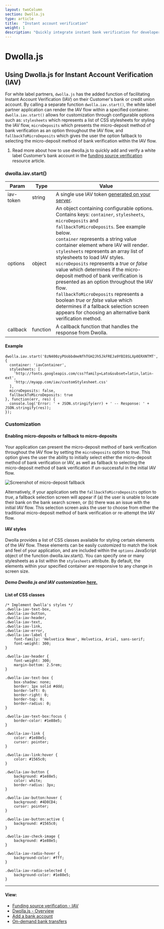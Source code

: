 ```yaml
---
layout: twoColumn
section: Dwolla.js
type: article
title:  "Instant account verification"
weight: 1
description: "Quickly integrate instant bank verification for developers using the Dwolla ACH API."
---
```


# Dwolla.js

## Using Dwolla.js for Instant Account Verification (IAV)
For white label partners, `dwolla.js` has the added function of facilitating Instant Account Verification (IAV) on their Customer's bank or credit union account. By calling a separate function `dwolla.iav.start()`, the white label partner application can render the IAV flow within a specified container. `dwolla.iav.start()` allows for customization through configurable options such as: `stylesheets` which represents a list of CSS stylesheets for styling the IAV flow, `microDeposits` which presents the micro-deposit method of bank verification as an option throughout the IAV flow, and `fallbackToMicroDeposits` which gives the user the option fallback to selecting the micro-deposit method of bank verification within the IAV flow.

<ol class="alerts">
    <li class="alert icon-alert-info">Read more about how to use dwolla.js to quickly add and verify a white label Customer’s bank account in the <a href="/resources/funding-source-verification/instant-account-verification.html">funding source verification</a> resource article.</li>
</ol>

### dwolla.iav.start()

Param | Type | Value
----------|-------------|--------------
iav-token | string | A single use IAV token [generated on your server](https://docsv2.dwolla.com/#generate-an-iav-token).
options | object | An object containing configurable options. Contains keys: `container`, `stylesheets`, `microDeposits` and `fallbackToMicroDeposits`. See example below. <br> `container` represents a string value container element where IAV will render. <br> `stylesheets` represents an array list of stylesheets to load IAV styles. <br> `microDeposits` represents a *true* or *false* value which determines if the micro-deposit method of bank verification is presented as an option throughout the IAV flow. <br> `fallbackToMicroDeposits` represents a boolean *true* or *false* value which determines if a fallback selection screen appears for choosing an alternative bank verification method.
callback | function | A callback function that handles the response from Dwolla.

#### Example

```javascriptnoselect
dwolla.iav.start('8zN400zyPUobbdmeNfhTGH2Jh5JkFREJa9YBI8SLXp0ERXNTMT', {
  container: 'iavContainer',
  stylesheets: [
    'http://fonts.googleapis.com/css?family=Lato&subset=latin,latin-ext',
    'http://myapp.com/iav/customStylesheet.css'
  ],
  microDeposits: false,
  fallbackToMicroDeposits: true
}, function(err, res) {
  console.log('Error: ' + JSON.stringify(err) + ' -- Response: ' + JSON.stringify(res));
});
```

### Customization
#### Enabling micro-deposits or fallback to micro-deposits
Your application can present the micro-deposit method of bank verification throughout the IAV flow by setting the `microDeposits` option to *true*. This option gives the user the ability to initially select either the micro-deposit method of bank verification or IAV, as well as fallback to selecting the micro-deposit method of bank verification if un-successful in the initial IAV flow. 

![Screenshot of micro-deposit fallback](/images/microdeposits-fallback.png "fallback to micro-deposits")

Alternatively, if your application sets the `fallbackToMicroDeposits` option to *true*, a fallback selection screen will appear if (a) the user is unable to locate their bank on the bank search screen, or (b) there was an issue with the initial IAV flow. This selection screen asks the user to choose from either the traditional micro-deposit method of bank verification or re-attempt the IAV flow.

#### IAV styles
Dwolla provides a list of CSS classes available for styling certain elements of the IAV flow. These elements can be easily customized to match the look and feel of your application, and are included within the `options` JavaScript object of the function dwolla.iav.start(). You can specify one or many stylesheets as a list within the `stylesheets` attribute. By default, the elements within your specified container are responsive to any change in screen size.

##### Demo Dwolla.js and IAV customization <a href="https://www.dwolla.com/dwollajs-bank-verification">here.</a>

#### List of CSS classes
```cssnoselect
/* Implement Dwolla's styles */
.dwolla-iav-text-box,
.dwolla-iav-button,
.dwolla-iav-header,
.dwolla-iav-text,
.dwolla-iav-link,
.dwolla-iav-error,
.dwolla-iav-label {
    font-family: 'Helvetica Neue', Helvetica, Arial, sans-serif;
    font-weight: 300;
}

.dwolla-iav-header {
    font-weight: 300;
    margin-bottom: 2.5rem;
}

.dwolla-iav-text-box {
    box-shadow: none;
    border: 1px solid #ddd;
    border-left: 0;
    border-right: 0;
    border-top: 0;
    border-radius: 0;
}

.dwolla-iav-text-box:focus {
    border-color: #1e88e5;
}

.dwolla-iav-link {
    color: #1e88e5;
    cursor: pointer;
}

.dwolla-iav-link:hover {
    color: #1565c0;
}

.dwolla-iav-button {
    background: #1e88e5;
    color: white;
    border-radius: 3px;
}

.dwolla-iav-button:hover {
    background: #4D8CD4;
    cursor: pointer;
}

.dwolla-iav-button:active {
    background: #1565c0;
}

.dwolla-iav-check-image {
    background: #1e88e5;
}

.dwolla-iav-radio-hover {
    background-color: #fff;
}

.dwolla-iav-radio-selected {
    background-color: #1e88e5;
}
```

* * *

#### View:

*   [Funding source verification - IAV](/resources/funding-source-verification/instant-account-verification.html)
*   [Dwolla.js - Overview](/resources/dwolla-js.html)
*   [Add a bank account](/resources/dwolla-js/add-a-bank-account.html)
*   [On-demand bank transfers](/resources/dwolla-js/on-demand-bank-transfers.html)
